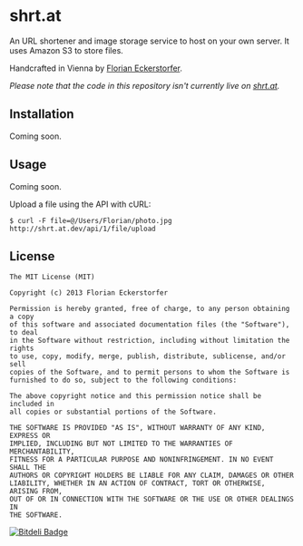 shrt.at
=======

An URL shortener and image storage service to host on your own server. It uses Amazon S3 to store files.

Handcrafted in Vienna by [Florian Eckerstorfer](http://florianeckerstorfer.com).

*Please note that the code in this repository isn't currently live on [shrt.at](http://shrt.at).*

Installation
------------

Coming soon.

Usage
-----

Coming soon.

Upload a file using the API with cURL:

    $ curl -F file=@/Users/Florian/photo.jpg http://shrt.at.dev/api/1/file/upload

License
-------

    The MIT License (MIT)

    Copyright (c) 2013 Florian Eckerstorfer

    Permission is hereby granted, free of charge, to any person obtaining a copy
    of this software and associated documentation files (the "Software"), to deal
    in the Software without restriction, including without limitation the rights
    to use, copy, modify, merge, publish, distribute, sublicense, and/or sell
    copies of the Software, and to permit persons to whom the Software is
    furnished to do so, subject to the following conditions:

    The above copyright notice and this permission notice shall be included in
    all copies or substantial portions of the Software.

    THE SOFTWARE IS PROVIDED "AS IS", WITHOUT WARRANTY OF ANY KIND, EXPRESS OR
    IMPLIED, INCLUDING BUT NOT LIMITED TO THE WARRANTIES OF MERCHANTABILITY,
    FITNESS FOR A PARTICULAR PURPOSE AND NONINFRINGEMENT. IN NO EVENT SHALL THE
    AUTHORS OR COPYRIGHT HOLDERS BE LIABLE FOR ANY CLAIM, DAMAGES OR OTHER
    LIABILITY, WHETHER IN AN ACTION OF CONTRACT, TORT OR OTHERWISE, ARISING FROM,
    OUT OF OR IN CONNECTION WITH THE SOFTWARE OR THE USE OR OTHER DEALINGS IN
    THE SOFTWARE.


[![Bitdeli Badge](https://d2weczhvl823v0.cloudfront.net/florianeckerstorfer/shrt.at/trend.png)](https://bitdeli.com/free "Bitdeli Badge")

